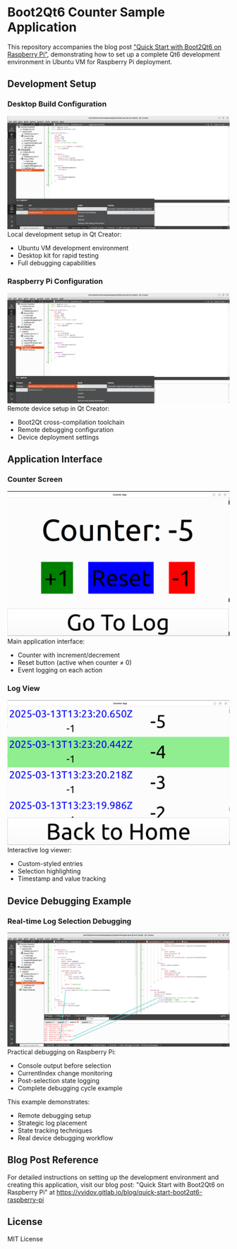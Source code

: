 # Boot2Qt6 Counter Sample Application

This repository accompanies the blog post ["Quick Start with Boot2Qt6 on Raspberry Pi"](https://vvidov.gitlab.io/blog/quick-start-boot2qt6-raspberry-pi), demonstrating how to set up a complete Qt6 development environment in Ubuntu VM for Raspberry Pi deployment.

## Development Setup

### Desktop Build Configuration
![Qt Desktop Build](BuildQtDesktop.png)
Local development setup in Qt Creator:
- Ubuntu VM development environment
- Desktop kit for rapid testing
- Full debugging capabilities

### Raspberry Pi Configuration
![Raspberry Pi Build](BuildRPi.png)
Remote device setup in Qt Creator:
- Boot2Qt cross-compilation toolchain
- Remote debugging configuration
- Device deployment settings

## Application Interface

### Counter Screen
![Counter Home](CounterHome.png)
Main application interface:
- Counter with increment/decrement
- Reset button (active when counter ≠ 0)
- Event logging on each action

### Log View
![Log Viewer](CounterLog.png)
Interactive log viewer:
- Custom-styled entries
- Selection highlighting
- Timestamp and value tracking

## Device Debugging Example

### Real-time Log Selection Debugging
![Debug Log Selection](DebugLogChangingCurrentIndex.png)
Practical debugging on Raspberry Pi:
- Console output before selection
- CurrentIndex change monitoring
- Post-selection state logging
- Complete debugging cycle example

This example demonstrates:
- Remote debugging setup
- Strategic log placement
- State tracking techniques
- Real device debugging workflow

## Blog Post Reference

For detailed instructions on setting up the development environment and creating this application, visit our blog post:
"Quick Start with Boot2Qt6 on Raspberry Pi" at https://vvidov.gitlab.io/blog/quick-start-boot2qt6-raspberry-pi

## License
MIT License
